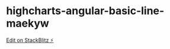 # highcharts-angular-basic-line-maekyw

[Edit on StackBlitz ⚡️](https://stackblitz.com/edit/highcharts-angular-basic-line-maekyw)